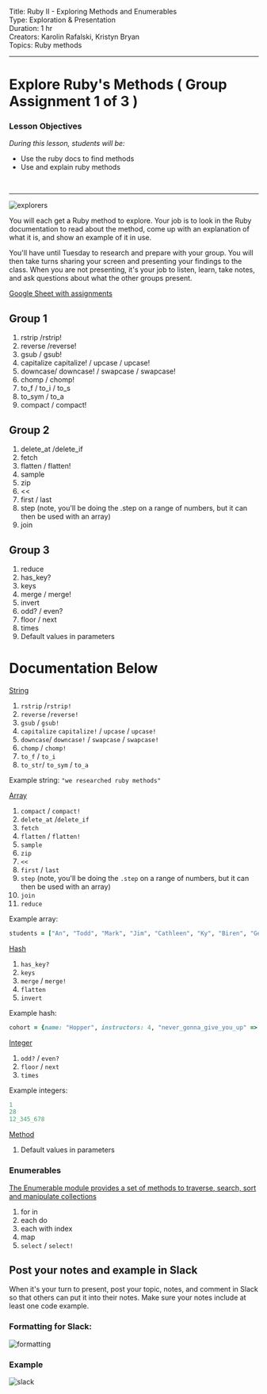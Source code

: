 Title: Ruby II - Exploring Methods and Enumerables<br>
Type: Exploration & Presentation<br>
Duration: 1 hr<br>
Creators: Karolin Rafalski, Kristyn Bryan <br>
Topics: Ruby methods<br>
<hr>

# Explore Ruby's Methods ( Group Assignment 1 of 3 )

### Lesson Objectives
_During this lesson, students will be:_
- Use the ruby docs to find methods
- Use and explain ruby methods

<br>
<hr>

![explorers](https://www.thewrap.com/wp-content/uploads/2016/05/explorersmovie.jpg)

You will each get a Ruby method to explore. Your job is to look in the Ruby documentation to read about the method, come up with an explanation of what it is, and show an example of it in use.

You'll have until Tuesday to research and prepare with your group. You will then take turns sharing your screen and presenting your findings to the class. When you are not presenting, it's your job to listen, learn, take notes, and ask questions about what the other groups present.

[Google Sheet with assignments](https://docs.google.com/spreadsheets/d/1AO8e45suJXgsZYRvYVguiDjy5r7nOHGVgYFdx-lMGK4/edit?usp=sharing)

## Group 1
1. rstrip /rstrip!
1. reverse /reverse!
1. gsub / gsub!
1. capitalize capitalize! / upcase / upcase!
1. downcase/ downcase! / swapcase / swapcase!
1. chomp / chomp!
1. to_f / to_i / to_s 
1. to_sym / to_a
1. compact / compact!

## Group 2
1. delete_at /delete_if
1. fetch
1. flatten / flatten!
1. sample
1. zip
1. <<
1. first / last
1. step (note, you'll be doing the .step on a range of numbers, but it can then be used with an array)
1. join
## Group 3
1. reduce
1. has_key?
1. keys
1. merge / merge!
1. invert
1. odd? / even?
1. floor / next
1. times
1. Default values in parameters


# Documentation Below
[String](http://ruby-doc.org/core-2.5.5/String.html)

1. `rstrip` /`rstrip!`
1. `reverse` /`reverse!`
1. `gsub` / `gsub!`
1. `capitalize` `capitalize!` / `upcase` / `upcase!`
1. `downcase`/ `downcase!` / `swapcase` / `swapcase!`
1. `chomp` / `chomp!`
1. `to_f` / `to_i`
1. `to_str`/ `to_sym` / `to_a`

Example string: `"we researched ruby methods"`

[Array](http://ruby-doc.org/core-2.5.5/Array.html)

1. `compact` / `compact!`
1. `delete_at` /`delete_if`
1. `fetch`
1. `flatten` / `flatten!`
1. `sample`
1. `zip`
1. `<<`
1. `first` / `last`
1. `step` (note, you'll be doing the `.step` on a range of numbers, but it can then be used with an array)
1. `join`
1. `reduce`

Example array:
```ruby
students = ["An", "Todd", "Mark", "Jim", "Cathleen", "Ky", "Biren", "Geraldine", "Hanna", "Dylan", "Sheila", "Charles", "Soniya", "Jerrica", "Ellen", "Lenin", "Adam", "Stanley", "Matthew", "Anthony", "Joe", "Emily", "Amanda"]
```

[Hash](http://ruby-doc.org/core-2.5.5/Hash.html)

1. `has_key?`
1. `keys`
1. `merge` / `merge!`
1. `flatten`
1. `invert`

Example hash:
```ruby
cohort = {name: "Hopper", instructors: 4, "never_gonna_give_you_up" => "favorite song", most_played_song: "Freebird", instructors: ["Matt", "Thom", "Karolin", "Kristyn"], 100 => 200}
```

[Integer](http://ruby-doc.org/core-2.5.5/Integer.html)

1. `odd?` / `even?`
1. `floor` / `next`
1. `times`

Example integers:
```ruby
1
28
12_345_678
```

[Method](http://www.skorks.com/2009/08/method-arguments-in-ruby/)
1. Default values in parameters

### Enumerables

[The Enumerable module provides a set of methods to traverse, search, sort and manipulate collections](http://ruby.bastardsbook.com/chapters/enumerables/)
1. for in
1. each do
1. each with index
1. map
1. `select` / `select!`

## Post your notes and example in Slack

When it's your turn to present, post your topic, notes, and comment in Slack so that others can put it into their notes. Make sure your notes include at least one code example.

### Formatting for Slack:
![formatting](https://i.imgur.com/R1J1OOg.png)

### Example

![slack](https://i.imgur.com/jd2Xg3y.png)

